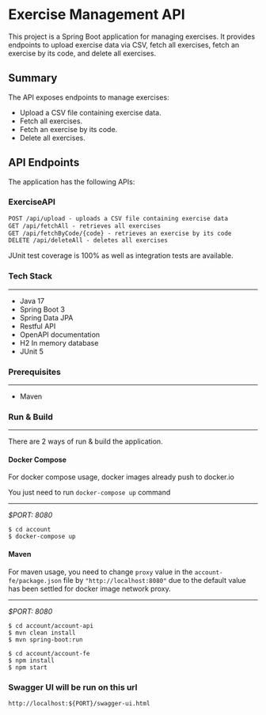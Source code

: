 # Exercise Management API

This project is a Spring Boot application for managing exercises. It provides endpoints to upload exercise data via CSV, fetch all exercises, fetch an exercise by its code, and delete all exercises.

## Summary

The API exposes endpoints to manage exercises:

- Upload a CSV file containing exercise data.
- Fetch all exercises.
- Fetch an exercise by its code.
- Delete all exercises.

## API Endpoints

The application has the following APIs:

### ExerciseAPI

```html
POST /api/upload - uploads a CSV file containing exercise data
GET /api/fetchAll - retrieves all exercises
GET /api/fetchByCode/{code} - retrieves an exercise by its code
DELETE /api/deleteAll - deletes all exercises
```
JUnit test coverage is 100% as well as integration tests are available.


### Tech Stack

---
- Java 17
- Spring Boot 3
- Spring Data JPA
- Restful API
- OpenAPI documentation
- H2 In memory database
- JUnit 5

### Prerequisites

---
- Maven

### Run & Build

---
There are 2 ways of run & build the application.

#### Docker Compose

For docker compose usage, docker images already push to docker.io

You just need to run `docker-compose up` command
___
*$PORT: 8080*
```ssh
$ cd account
$ docker-compose up
```

#### Maven

For maven usage, you need to change `proxy` value in the `account-fe/package.json`
file by `"http://localhost:8080"` due to the default value has been settled for docker image network proxy.
___
*$PORT: 8080*
```ssh
$ cd account/account-api
$ mvn clean install
$ mvn spring-boot:run

$ cd account/account-fe
$ npm install
$ npm start
```

### Swagger UI will be run on this url
`http://localhost:${PORT}/swagger-ui.html`
